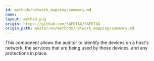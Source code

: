 ```yaml
---
id: methods/network_mapping/summary.md
name: 
layout: method.pug
origin: https://github.com/SAFETAG/SAFETAG
origin_path: master/en/methods/network_mapping/summary.md
---
```


This component allows the auditor to identify the devices on a host's network, the services that are being used by those devices, and any protections in place.


